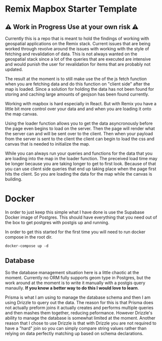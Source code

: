 # Remix Mapbox Starter Template

## ⚠️ Work in Progress Use at your own risk ⚠️

Currently this is a repo that is meant to hold the findings of working with geospatial applications on the Remix stack. Current issues that are being worked through revolve around the issues with working with the style of fetching and revalidation of data. This is not always wanted on the geospatial stack since a lot of the queries that are executed are intensive and would punish the user for revalidation for items that are probably not updated.

The result at the moment is to still make use the of the js fetch function when you are fetching data and do this function on "client side" after the map is loaded. Since a solution for holding the data has not been found for storing and caching large amounts of geojson has been found currently.

Working with mapbox is hard especially in React. But with Remix you have a little bit more control over your data and and when you are loading it onto the map canvas.

Using the loader function allows you to get the data asyncronously before the page even begins to load on the server. Then the page will render what the server can and will be sent over to the client. Then when your payload from the server is sent to the client the client can begin to load the css and canvas that is needed to initialize the map.

While you can always run your queries and functions for the data that you are loading into the map in the loader function. The preceived load time may be longer because you are taking longer to get to first look. Because of that you can use client side queries that end up taking place when the page first hits the client. So you are loading the data for the map while the canvas is building.

# Docker

In order to just keep this simple what I have done is use the Supabase Docker image of Postgres. This should have everything that you need out of the box to get postgres with postgis up and running.

In order to get this started for the first time you will need to run docker compose in the root dir.

`docker-compose up -d`

## Database

So the database management situation here is a little chaotic at the moment. Currently no ORM fully supports geom type in Postgres, but the work around at the moment is to write it manually with a postgis query manaully. **If you know a better way to do this I would love to learn**.

Prisma is what I am using to manage the database schema and then I am using Drizzle to query out the data. The reason for this is that Prisma does not actually preform joins it actually creates and performs multiple queries and then mashes them together, reducing peformance. However Drizzle's ability to manage the database is somewhat limited at the moment. Another reason that I chose to use Drizzle is that with Drizzle you are not required to have a "hard" join so you can simply compare string values rather than relying on data perfectly matching up based on schema declarations.

